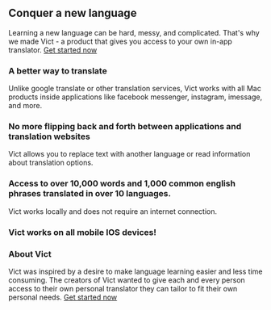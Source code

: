 ## Conquer a new language

Learning a new language can be hard, messy, and complicated. That's why we made Vict - a product that gives you access to your own in-app translator.
[Get started now](https://github.com/dtvangogh/Vict/)


### A better way to translate

Unlike google translate or other translation services, Vict works with all Mac products inside applications like facebook messenger, instagram, imessage, and more.

### No more flipping back and forth between applications and translation websites
Vict allows you to replace text with another language or read information about translation options.


### Access to over 10,000 words and 1,000 common english phrases translated in over 10 languages. 
Vict works locally and does not require an internet connection.

### Vict works on all mobile IOS devices!


### About Vict

Vict was inspired by a desire to make language learning easier and less time consuming. The creators of Vict wanted to give each and every person access to their own personal translator they can tailor to fit their own personal needs. 
[Get started now](https://github.com/dtvangogh/Vict/)

